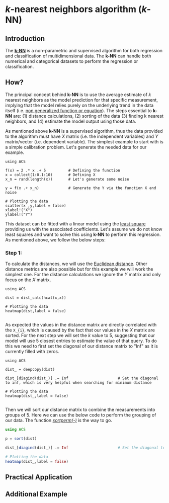 # *k*-nearest neighbors algorithm (*k*-NN) 

## Introduction

The [**k-NN**](https://en.wikipedia.org/wiki/K-nearest_neighbors_algorithm) is a non-parametric and supervised algorithm for both regression and classification of multidimensional data. The **k-NN** can handle both numerical and categorical datasets to perform the regression or classification.   

## How? 

The principal concept behind **k-NN** is to use the average estimate of *k* nearest neighbors as the model prediction for that specific measurement, implying that the model relies purely on the underlying trend in the data itself (i.e. [non generalized function or equation](https://scikit-learn.org/stable/modules/neighbors.html#classification)). The steps essential to **k-NN** are: (1) distance calculations, (2) sorting of the data (3) finding k nearest neighbors, and (4) estimate the model output using those data.  

As mentioned above **k-NN** is a supervised algorithm, thus the data provided to the algorithm must have *X* matrix (i.e. the independent variables) and *Y* matrix/vector (i.e. dependent variable). The simplest example to start with is a simple calibration problem. Let's generate the needed data for our example. 

```@example knn
using ACS

f(x) = 2 .* x .+ 5  		# Defining the function
x = collect(1:0.1:10)     	# Defining X
x_n = rand(length(x))		# Let's generate some noise

y = f(x .+ x_n)				# Generate the Y via the function X and noise

# Plotting the data
scatter(x ,y,label = false)
xlabel!("X")
ylabel!("Y")

```

This dataset can be fitted with a linear model using the [least square](https://en.wikipedia.org/wiki/Least_squares) providing us with the associated coefficients. Let's assume we do not know least squares and want to solve this using **k-NN** to perform this regression. As mentioned above, we follow the below steps:

### Step 1: 
To calculate the distances, we will use the [Euclidean distance](https://en.wikipedia.org/wiki/Euclidean_distance). Other distance metrics are also possible but for this example we will work the simplest one. For the distance calculations we ignore the *Y* matrix and only focus on the *X* matrix. 


```@example knn
using ACS

dist = dist_calc(hcat(x,x))

# Plotting the data
heatmap(dist,label = false)


```

As expected the values in the distance matrix are directly correlated with the ``X_{i}``, which is caused by the fact that our values in the *X* matrix are sorted. For the next step we will set the *k* value to 5, suggesting that our model will use 5 closest entries to estimate the value of that query. To do this we need to first set the diagonal of our distance matrix to "Inf" as it is currently filled with zeros. 


```@example knn
using ACS

dist_ = deepcopy(dist)

dist_[diagind(dist_)] .= Inf                      # Set the diagonal to inf, which is very helpful when searching for minimum distance

# Plotting the data
heatmap(dist_,label = false)


```

Then we will sort our distance matrix to combine the measurements into groups of 5. Here we can use the below code to perform the grouping of our data. The function [*sortperm(-)*](https://docs.julialang.org/en/v1/base/sort/) is the way to go.

```julia 
using ACS

p = sort(dist)

dist_[diagind(dist_)] .= Inf                      # Set the diagonal to inf, which is very helpful when searching for minimum distance

# Plotting the data
heatmap(dist_,label = false)


```



## Practical Application



## Additional Example

